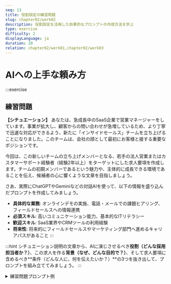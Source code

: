 ```yaml
---
seq: 13
title: 役割設定の練習問題
slug: chapter02/work02
description: 役割設定を活用した効果的なプロンプトの作成方法を学ぶ
type: exercise
difficulty: 2
displayLanguage: ja
duration: 20
relation: chapter02/work01,chapter02/work03
---
```


# AIへの上手な頼み方

:::exercise
## 練習問題
**【シチュエーション】**
あなたは、急成長中のSaaS企業で営業マネージャーをしています。事業が拡大し、顧客からの問い合わせが急増しているため、より丁寧で迅速な対応ができるよう、新たに「インサイドセールス」チームを立ち上げることになりました。このチームは、会社の顔として最初にお客様と接する重要なポジションです。

今回は、この新しいチームの立ち上げメンバーとなる、若手の法人営業またはカスタマーサポート経験者（経験2年以上）をターゲットにした求人要項を作成します。チームの初期メンバーであるという魅力や、主体的に成長できる環境であることを伝え、候補者の心に響くような文章を目指しましょう。

さあ、実際にChatGPTやGeminiなどの対話AIを使って、以下の情報を盛り込んだプロンプトを作成してみましょう。
* **具体的な業務**: オンラインデモの実施、電話・メールでの課題ヒアリング、フィールドセールスへの情報連携
* **必須スキル**: 高いコミュニケーション能力、基本的なITリテラシー
* **歓迎スキル**: SaaS業界やCRMツールの利用経験
* **将来性**: 将来的にフィールドセールスやマーケティング部門へ進めるキャリアパスがあること
:::

:::hint
シチュエーション説明の文章から、AIに演じさせるべき**役割（どんな採用担当者か？）**、この求人を作る**背景（なぜ、どんな目的で？）**、そして求人要項に含めるべき**条件（どんな人に、何を伝えたいか？）**の3つを抜き出して、プロンプトを組み立ててみましょう。
:::

<details><summary>練習問題プロンプト例</summary>

```
# 役割
あなたは、BtoB SaaS企業の採用に精通した人事部長です。

# 背景
当社は、急成長中のマーケティングオートメーションツールを提供しています。ありがたいことに顧客からの問い合わせが急増しており、より丁寧で迅速な対応を行うため、新たに「インサイドセールス」チームを立ち上げることになりました。このチームは、当社の顔として最初にお客様と接する重要なポジションです。

# 条件
- ターゲットは、法人営業またはカスタマーサポートの経験が2年以上ある若手人材です。
- チームの立ち上げメンバーであることを魅力として伝え、主体性や成長意欲のある人材に響くような内容にしてください。
- 以下の要素を必ず含めてください。
  - ポジションのミッション: なぜこのチームが必要なのか
  - 具体的な業務: オンラインデモ、電話・メールでの課題ヒアリング、営業担当への情報連携
  - 必須スキル: 基本的なITリテラシー、高いコミュニケーション能力
  - 歓迎スキル: SaaS業界での就業経験、CRMツールの利用経験
  - キャリアパス: 将来的にフィールドセールスやマーケティング部門へ進める可能性

上記の役割、背景、条件をすべて満たす、最高の求人要項を作成してください。
```

## 練習問題AI回答出力例
（AIによる回答のイメージ）

**【チーム立上げメンバー募集！】急成長SaaSの未来を創るインサイドセールスを募集！**

**私たちと一緒に、お客様の成功体験をデザインしませんか？**

当社は、多くの企業のマーケティング活動を支援するSaaSツール「（製品名）」を提供しています。ありがたいことに、サービスへの注目は日々高まり、顧客からの問い合わせは増加の一途をたどっています。

...（以下、ミッション、業務内容、スキルなどが続く）

</details>

